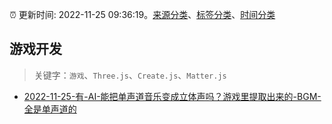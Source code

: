 :alarm_clock: 更新时间: 2022-11-25 09:36:19。[来源分类](../README.md)、[标签分类](../TAGS.md)、[时间分类](../TIMELINE.md)

## 游戏开发


> 关键字：`游戏`、`Three.js`、`Create.js`、`Matter.js`



- [2022-11-25-有-AI-能把单声道音乐变成立体声吗？游戏里提取出来的-BGM-全是单声道的](https://www.v2ex.com/t/897897) 